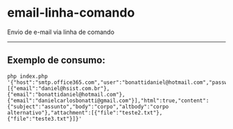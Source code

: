# email-linha-comando
Envio de e-mail via linha de comando

<hr>

## Exemplo de consumo:
```
php index.php '{"host":"smtp.office365.com","user":"bonattidaniel@hotmail.com","password":"","secure":"TLS","port":587,"name":"Bonatti","addres":[{"email":"daniel@hsist.com.br"},{"email":"bonattidaniel@hotmail.com"},{"email":"danielcarlosbonatti@gmail.com"}],"html":true,"content":{"subject":"assunto","body":"corpo","altbody":"corpo alternativo"},"attachment":[{"file":"teste2.txt"},{"file":"teste3.txt"}]}'
```


